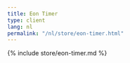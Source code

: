 ```yaml
---
title: Eon Timer
type: client
lang: nl
permalink: "/nl/store/eon-timer.html"
---
```


{% include store/eon-timer.md %}
  
